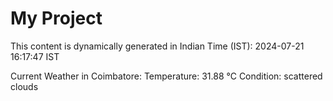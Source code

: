 # My Project

This content is dynamically generated in Indian Time (IST): 2024-07-21 16:17:47 IST


Current Weather in Coimbatore:
Temperature: 31.88 °C
Condition: scattered clouds
